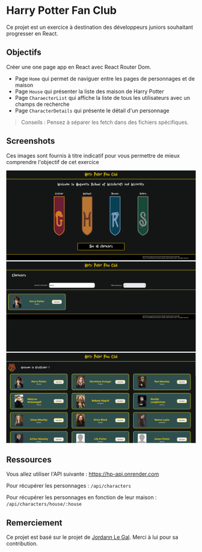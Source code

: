 # Harry Potter Fan Club

Ce projet est un exercice à destination des développeurs juniors souhaitant progresser en React.

## Objectifs

Créer une one page app en React avec React Router Dom.

- Page `Home` qui permet de naviguer entre les pages de personnages et de maison
- Page `House` qui présenter la liste des maison de Harry Potter
- Page `CharaecterList` qui affiche la liste de tous les utilisateurs avec un champs de recherche
- Page `CharacterDetails` qui présente le détail d'un personnage

> Conseils : Pensez à séparer les fetch dans des fichiers spécifiques.

## Screenshots

Ces images sont fournis à titre indicatif pour vous permettre de mieux comprendre l'objectif de cet exercice

![Accueil](./screens/home.png)
![Tous les personnages](./screens/character-list.png)
![Les personnages de chaque maison](./screens/house.png)

## Ressources

Vous allez utiliser l'API suivante : https://hp-api.onrender.com

Pour récupérer les personnages : `/api/characters`

Pour récupérer les personnages en fonction de leur maison : `/api/characters/house/:house`

## Remerciement

Ce projet est basé sur le projet de [Jordann Le Gal](https://github.com/Nnadroj). Merci à lui pour sa contribution.
